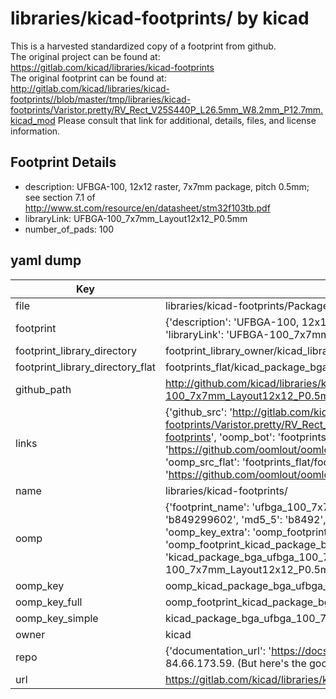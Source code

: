 # libraries/kicad-footprints/ by kicad  
This is a harvested standardized copy of a footprint from github.  
The original project can be found at:  
https://gitlab.com/kicad/libraries/kicad-footprints  
The original footprint can be found at:
http://gitlab.com/kicad/libraries/kicad-footprints//blob/master/tmp/libraries/kicad-footprints/Varistor.pretty/RV_Rect_V25S440P_L26.5mm_W8.2mm_P12.7mm.kicad_mod
Please consult that link for additional, details, files, and license information.  
## Footprint Details
* description: UFBGA-100, 12x12 raster, 7x7mm package, pitch 0.5mm; see section 7.1 of http://www.st.com/resource/en/datasheet/stm32f103tb.pdf  
* libraryLink: UFBGA-100_7x7mm_Layout12x12_P0.5mm  
* number_of_pads: 100  
## yaml dump  
| Key | Value |  
| --- | --- |  
| file | libraries/kicad-footprints/Package_BGA.pretty/UFBGA-100_7x7mm_Layout12x12_P0.5mm.kicad_mod |  
| footprint | {'description': 'UFBGA-100, 12x12 raster, 7x7mm package, pitch 0.5mm; see section 7.1 of http://www.st.com/resource/en/datasheet/stm32f103tb.pdf', 'libraryLink': 'UFBGA-100_7x7mm_Layout12x12_P0.5mm', 'number_of_pads': 100} |  
| footprint_library_directory | footprint_library_owner/kicad_libraries/kicad-footprints/ |  
| footprint_library_directory_flat | footprints_flat/kicad_package_bga_ufbga_100_7x7mm_layout12x12_p0_5mm/working |  
| github_path | http://github.com/kicad/libraries/kicad-footprints//blob/master/tmp/libraries/kicad-footprints/Package_BGA.pretty/UFBGA-100_7x7mm_Layout12x12_P0.5mm.kicad_mod |  
| links | {'github_src': 'http://gitlab.com/kicad/libraries/kicad-footprints//blob/master/tmp/libraries/kicad-footprints/Varistor.pretty/RV_Rect_V25S440P_L26.5mm_W8.2mm_P12.7mm.kicad_mod', 'github_src_repo': 'https://gitlab.com/kicad/libraries/kicad-footprints', 'oomp_bot': 'footprints/kicad_package_bga_ufbga_100_7x7mm_layout12x12_p0_5mm/working', 'oomp_bot_github': 'https://github.com/oomlout/oomlout_oomp_footprint_bot/tree/main/footprints/kicad_package_bga_ufbga_100_7x7mm_layout12x12_p0_5mm/working', 'oomp_src_flat': 'footprints_flat/footprints_flat/kicad_package_bga_ufbga_100_7x7mm_layout12x12_p0_5mm/working', 'oomp_src_flat_github': 'https://github.com/oomlout/oomlout_oomp_footprint_src/tree/main/footprints_flat/kicad_package_bga_ufbga_100_7x7mm_layout12x12_p0_5mm/working'} |  
| name | libraries/kicad-footprints/ |  
| oomp | {'footprint_name': 'ufbga_100_7x7mm_layout12x12_p0_5mm', 'library_name': 'package_bga', 'md5': 'b84929960229e5647a42577a89acecbe', 'md5_10': 'b849299602', 'md5_5': 'b8492', 'md5_6': 'b84929', 'oomp_key': 'oomp_kicad_package_bga_ufbga_100_7x7mm_layout12x12_p0_5mm', 'oomp_key_extra': 'oomp_footprint_kicad_package_bga_ufbga_100_7x7mm_layout12x12_p0_5mm', 'oomp_key_full': 'oomp_footprint_kicad_package_bga_ufbga_100_7x7mm_layout12x12_p0_5mm_b84929', 'oomp_key_simple': 'kicad_package_bga_ufbga_100_7x7mm_layout12x12_p0_5mm', 'original_filename': 'libraries/kicad-footprints/Package_BGA.pretty/UFBGA-100_7x7mm_Layout12x12_P0.5mm.kicad_mod', 'owner_name': 'kicad'} |  
| oomp_key | oomp_kicad_package_bga_ufbga_100_7x7mm_layout12x12_p0_5mm |  
| oomp_key_full | oomp_footprint_kicad_package_bga_ufbga_100_7x7mm_layout12x12_p0_5mm |  
| oomp_key_simple | kicad_package_bga_ufbga_100_7x7mm_layout12x12_p0_5mm |  
| owner | kicad |  
| repo | {'documentation_url': 'https://docs.github.com/rest/overview/resources-in-the-rest-api#rate-limiting', 'message': "API rate limit exceeded for 84.66.173.59. (But here's the good news: Authenticated requests get a higher rate limit. Check out the documentation for more details.)"} |  
| url | https://gitlab.com/kicad/libraries/kicad-footprints |  

